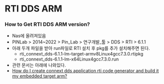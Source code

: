RTI DDS ARM
===

### How to Get RTI DDS ARM version?
- Nas에 올려져있음
- PINLab > 2014~2022 > Pin_Lab > 연구개발_툴 > DDS > RTI > 6.1.1
- 아래 두개 파일을 받아 run파일로 RTI 설치 후 pkg를 추가 설치해주면 된다.
  - rti_connext_dds-6.1.1-lm-target-armv8Linux4gcc7.3.0.rtipkg
  - rti_connext_dds-6.1.1-lm-x64Linux4gcc7.3.0.run
- 관련 문서는 아래에 나와있다.
- [How do I create connext dds application rti code generator and build it my embedded target arm?](https://community.rti.com/kb/how-do-i-create-connext-dds-application-rti-code-generator-and-build-it-my-embedded-target-arm)